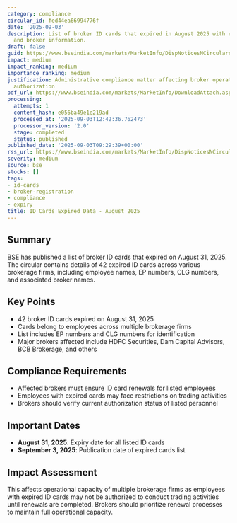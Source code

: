 ```yaml
---
category: compliance
circular_id: fed44ea66994776f
date: '2025-09-03'
description: List of broker ID cards that expired in August 2025 with employee details
  and broker information.
draft: false
guid: https://www.bseindia.com/markets/MarketInfo/DispNoticesNCirculars.aspx?Noticeid={57DA154B-349B-4F7B-87DC-6D9B7EC88F8A}&noticeno=20250903-10&dt=09/03/2025&icount=10&totcount=21&flag=0
impact: medium
impact_ranking: medium
importance_ranking: medium
justification: Administrative compliance matter affecting broker operations and employee
  authorization
pdf_url: https://www.bseindia.com/markets/MarketInfo/DownloadAttach.aspx?id=20250903-10&attachedId=b816e777-7e77-432b-b24b-f081e9b5432a
processing:
  attempts: 1
  content_hash: e056ba49e1e219ad
  processed_at: '2025-09-03T12:42:36.762473'
  processor_version: '2.0'
  stage: completed
  status: published
published_date: '2025-09-03T09:29:39+00:00'
rss_url: https://www.bseindia.com/markets/MarketInfo/DispNoticesNCirculars.aspx?Noticeid={57DA154B-349B-4F7B-87DC-6D9B7EC88F8A}&noticeno=20250903-10&dt=09/03/2025&icount=10&totcount=21&flag=0
severity: medium
source: bse
stocks: []
tags:
- id-cards
- broker-registration
- compliance
- expiry
title: ID Cards Expired Data - August 2025
---
```


## Summary

BSE has published a list of broker ID cards that expired on August 31, 2025. The circular contains details of 42 expired ID cards across various brokerage firms, including employee names, EP numbers, CLG numbers, and associated broker names.

## Key Points

- 42 broker ID cards expired on August 31, 2025
- Cards belong to employees across multiple brokerage firms
- List includes EP numbers and CLG numbers for identification
- Major brokers affected include HDFC Securities, Dam Capital Advisors, BCB Brokerage, and others

## Compliance Requirements

- Affected brokers must ensure ID card renewals for listed employees
- Employees with expired cards may face restrictions on trading activities
- Brokers should verify current authorization status of listed personnel

## Important Dates

- **August 31, 2025**: Expiry date for all listed ID cards
- **September 3, 2025**: Publication date of expired cards list

## Impact Assessment

This affects operational capacity of multiple brokerage firms as employees with expired ID cards may not be authorized to conduct trading activities until renewals are completed. Brokers should prioritize renewal processes to maintain full operational capacity.